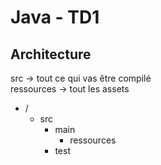# Java - TD1

## Architecture

src → tout ce qui vas être compilé  
ressources → tout les assets

- /
    - src
        - main
            - ressources
        - test


